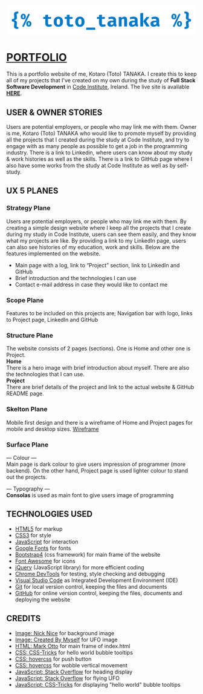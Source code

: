![image](https://github.com/Toto-Kotaro-Tanaka/portfolio/blob/main/assets/readme/toto-tanaka-logo.png)

# [PORTFOLIO](https://toto-kotaro-tanaka.github.io/portfolio/)

This is a portfolio website of me, Kotaro (Toto) TANAKA. I create this to keep all of my projects that I've created on my own during the study of **Full Stack Software Development** in [Code Institute](https://codeinstitute.net/), Ireland.
The live site is available **[HERE](https://toto-kotaro-tanaka.github.io/portfolio/)**.

## USER & OWNER STORIES

Users are potential employers, or people who may link me with them. Owner is me, Kotaro (Toto) TANAKA who would like to promote myself by providing all the projects that I created during the study at Code Institute, and try to engage with as many people as possible to get a job in the programming industry. There is a link to Linkedin, where users can know about my study & work histories as well as the skills. There is a link to GitHub page where I also have some works from the study at Code Institute as well as by self-study.

## UX 5 PLANES

### Strategy Plane

Users are potential employers, or people who may link me with them. By creating a simple design website where I keep all the projects that I create during my study in Code Institute, users can see them easily, and they know what my projects are like. By providing a link to my LinkedIn page, users can also see histories of my education, work and skills.
Below are the features implemented on the website.

-   Main page with a log, link to “Project” section, link to LinkedIn and GitHub
-   Brief introduction and the technologies I can use
-   Contact e-mail address in case they would like to contact me

### Scope Plane

Features to be included on this projects are;
Navigation bar with logo, links to Project page, LinkedIn and GitHub

### Structure Plane

The website consists of 2 pages (sections). One is Home and other one is Project.<br>
**Home**<br>
There is a hero image with brief introduction about myself. There are also the technologies that I can use.<br>
**Project**<br>
There are brief details of the project and link to the actual website & GitHub README page.

### Skelton Plane

Mobile first design and there is a wireframe of Home and Project pages for mobile and desktop sizes.
[Wireframe](https://github.com/Toto-Kotaro-Tanaka/portfolio/blob/main/assets/readme/wireframe.png)

### Surface Plane

— Colour —<br>
Main page is dark colour to give users impression of programmer (more backend). On the other hand, Project page is used lighter colour to stand out the projects.

— Typography —<br>
**Consolas** is used as main font to give users image of programming

## TECHNOLOGIES USED

-   [HTML5](https://en.wikipedia.org/wiki/HTML) for markup
-   [CSS3](https://en.wikipedia.org/wiki/CSS) for style
-   [JavaScript](https://en.wikipedia.org/wiki/JavaScript) for interaction
-   [Google Fonts](https://fonts.google.com/) for fonts
-   [Bootstrap4](https://getbootstrap.com/) (css framework) for main frame of the website
-   [Font Awesome](https://fontawesome.com/) for icons
-   [jQuery](https://jquery.com/) (JavaScript library) for more efficient coding
-   [Chrome DevTools](https://developers.google.com/web/tools/chrome-devtools) for testing, style checking and debugging
-   [Visual Studio Code](https://code.visualstudio.com/) as Integrated Development Environment (IDE)
-   [Git](https://git-scm.com/) for local version control, keeping the files and documents
-   [GitHub](https://github.com/) for online version control, keeping the files, documents and deploying the website

## CREDITS

-   [Image: Nick Nice](https://unsplash.com/@nicknice) for background image
-   [Image: Created By Myself](https://www.canva.com/) for UFO image
-   [HTML: Mark Otto](https://getbootstrap.com/docs/5.0/examples/cover/) for main frame of index.html
-   [CSS: CSS-Tricks](https://css-tricks.com/bubble-point-tooltips-with-css3-jquery/) for hello world bubble tooltips
-   [CSS: hovercss](https://github.com/IanLunn/Hover/blob/master/css/hover.css) for push button
-   [CSS: hovercss](https://github.com/IanLunn/Hover/blob/master/css/hover.css) for wobble vertical movement
-   [JavaScript: Stack Overflow](https://stackoverflow.com/questions/7264974/show-text-letter-by-letter) for heading display
-   [JavaScript: Stack Overflow](https://stackoverflow.com/questions/10385950/how-to-get-a-div-to-randomly-move-around-a-page-using-jquery-or-css) for flying UFO
-   [JavaScript: CSS-Tricks](https://css-tricks.com/bubble-point-tooltips-with-css3-jquery/) for displaying "hello world" bubble tooltips
